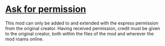 # [Ask for permission](http://theindiestone.com/forums/index.php/topic/2530-mod-permissions/?p=36478)

This mod can only be added to and extended with the express permission from the original creator. Having received permission, credit must be given to the original creator, both within the files of the mod and wherever the mod roams online.